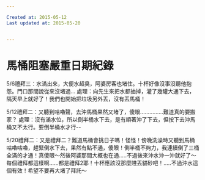 ```yaml
---

Created at: 2015-05-12
Last updated at: 2015-05-20


---
```


# 馬桶阻塞嚴重日期紀錄


5/6禮拜三：水滿出來，大便水超臭，阿婆房客也堵住。十杯好像沒事沒聽他抱怨。門口那間說從來沒堵過...
處理：向先生來把水都抽掉，灌了幾罐大通下去，隔天早上就好了！我們也開始把垃圾另外丟，沒有丟馬桶！
 

5/12禮拜二：又聽到咕嚕聲，去沖馬桶果然又堵了，傻眼...............難道真的要搬家？
處理：沒有滿水位，所以倒半桶水下去，是有順著沖了下去，但按下去沖馬桶又不太行。要倒半桶水才行--

5/20禮拜二：又是禮拜二？難道馬桶會挑日子嗎！怪怪！傍晚洗澡時又聽到馬桶咕嚕咕嚕，趕緊倒水下去，果然有點不通，傻眼！倒半桶不夠力，我連續倒了三桶全滿的才通！真傻眼～然後阿婆那間大概也在通.....不過後來沖水沖一沖就好了～每個禮拜都這樣啊......都是禮拜2耶！十杯應該沒那麼賤丟貓砂吧！.....不過沖水這個有效！希望不要再大堵了拜託～

